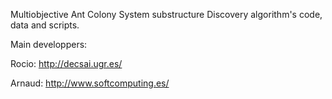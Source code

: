 Multiobjective Ant Colony System substructure Discovery algorithm's code, data and scripts.

Main developpers:

Rocio: http://decsai.ugr.es/

Arnaud: http://www.softcomputing.es/